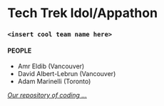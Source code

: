 # Tech Trek Idol/Appathon

### `<insert cool team name here>`

#### PEOPLE

* Amr Eldib (Vancouver)
* David Albert-Lebrun (Vancouver)
* Adam Marinelli (Toronto)

[*Our repository of coding ...*](https://github.com/amarinelli/TechTrek_Idol_2016)
